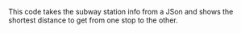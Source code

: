 This code takes the subway station info from a JSon and shows the shortest distance to get from one stop to the other.